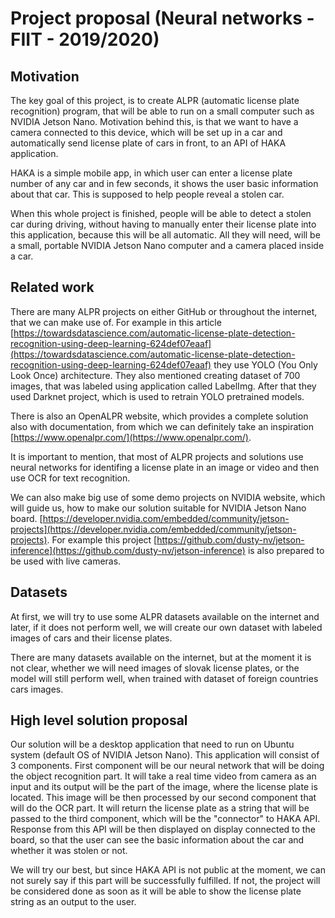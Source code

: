 ﻿# Project proposal (Neural networks - FIIT - 2019/2020)

## Motivation
The key goal of this project, is to create ALPR (automatic license plate recognition) program, that will be able to run on a small computer such as NVIDIA Jetson Nano. Motivation behind this, is that we want to have a camera connected to this device, which will be set up in a car and automatically send license plate of cars in front, to an API of HAKA application. 

HAKA is a simple mobile app, in which user can enter a license plate number of any car and in few seconds, it shows the user basic information about that car. This is supposed to help people reveal a stolen car. 

When this whole project is finished, people will be able to detect a stolen car during driving, without having to manually enter their license plate into this application, because this will be all automatic. All they will need, will be a small, portable NVIDIA Jetson Nano computer and a camera placed inside a car. 

## Related work
There are many ALPR projects on either GitHub or throughout the internet, that we can make use of. For example in this article [https://towardsdatascience.com/automatic-license-plate-detection-recognition-using-deep-learning-624def07eaaf](https://towardsdatascience.com/automatic-license-plate-detection-recognition-using-deep-learning-624def07eaaf) they use YOLO (You Only Look Once) architecture. They also mentioned creating dataset of 700 images, that was labeled using application called LabelImg. After that they used Darknet project, which is used to retrain YOLO pretrained models.

There is also an OpenALPR website, which provides a complete solution also with documentation, from which we can definitely take an inspiration [https://www.openalpr.com/](https://www.openalpr.com/).

It is important to mention, that most of ALPR projects and solutions use neural networks for identifing a license plate in an image or video and then use OCR for text recognition. 

We can also make big use of some demo projects on NVIDIA website, which will guide us, how to make our solution suitable for NVIDIA Jetson Nano board. [https://developer.nvidia.com/embedded/community/jetson-projects](https://developer.nvidia.com/embedded/community/jetson-projects). For example this project [https://github.com/dusty-nv/jetson-inference](https://github.com/dusty-nv/jetson-inference) is also prepared to be used with live cameras.
## Datasets
At first, we will try to use some ALPR datasets available on the internet and later, if it does not perform well, we will create our own dataset with labeled images of cars and their license plates. 

There are many datasets available on the internet, but at the moment it is not clear, whether we will need images of slovak license plates, or the model will still perform well, when trained with dataset of foreign countries cars images.
## High level solution proposal
Our solution will be a desktop application that need to run on Ubuntu system (default OS of NVIDIA Jetson Nano). This application will consist of 3 components. First component will be our neural network that will be doing the object recognition part. It will take a real time video from camera as an input and its output will be the part of the image, where the license plate is located. This image will be then processed by our second component that will do the OCR part. It will return the license plate as a string that will be passed to the third component, which will be the "connector" to HAKA API. Response from this API will be then displayed on display connected to the board, so that the user can see the basic information about the car and whether it was stolen or not.

We will try our best, but since HAKA API is not public at the moment, we can not surely say if this part will be successfully fulfilled. If not, the project will be considered done as soon as it will be able to show the license plate string as an output to the user. 
